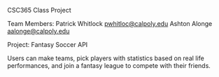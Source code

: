 CSC365 Class Project

Team Members:
Patrick Whitlock  pwhitloc@calpoly.edu
Ashton Alonge     aalonge@calpoly.edu          

Project: Fantasy Soccer API

Users can make teams, pick players with statistics based on real
life performances, and join a fantasy league to compete with their friends.
